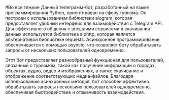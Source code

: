 #Во все тяжкие
  Данный телеграмм-бот, разработанный на языке программирования Python, ориентирован на сферу туризма. Он построен с использованием библиотеки aiogram, которая предоставляет удобный интерфейс для взаимодействия с Telegram API. Для эффективного общения с внешними сервисами и скачивания данных используется библиотека aiohttp, которая является альтернативой библиотеке requests. Асинхронное программирование обеспечивается с помощью asyncio, что позволяет боту обрабатывать запросы от нескольких пользователей одновременно.

  Этот бот предоставляет разнообразный функционал для пользователей, связанный с туризмом, такой как получение информации о городах, объектах, аудио, видео и изображениях, а также скачивание и отображение соответствующих медиа-файлов. Благодаря использованию асинхронных методов, бот способен эффективно обрабатывать запросы нескольких пользователей одновременно, обеспечивая быстродействие и отзывчивость взаимодействия.
